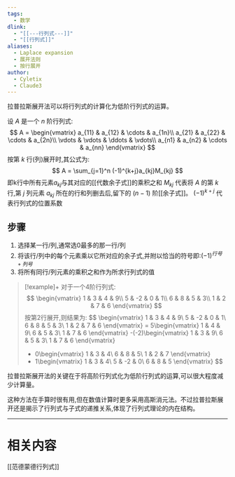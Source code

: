 ```yaml
---
tags:
  - 数学
dlink:
  - "[[---行列式---]]"
  - "[[行列式]]"
aliases:
  - Laplace expansion
  - 展开法则
  - 按行展开
author:
  - Cyletix
  - Claude3
---
```

拉普拉斯展开法可以将行列式的计算化为低阶行列式的运算。

设 $A$ 是一个 $n$ 阶行列式:
$$
A = \begin{vmatrix}
a_{11} & a_{12} & \cdots & a_{1n}\\
a_{21} & a_{22} & \cdots & a_{2n}\\
\vdots & \vdots & \ddots & \vdots\\
a_{n1} & a_{n2} & \cdots & a_{nn}
\end{vmatrix}
$$
按第 $k$ 行(列)展开时,其公式为:
$$
A = \sum_{j=1}^n (-1)^{k+j}a_{kj}M_{kj}
$$
即k行中所有元素$a_{kj}$与其对应的[[代数余子式]]的乘积之和
$M_{kj}$ 代表将 $A$ 的第 $k$ 行,第 $j$ 列元素 $a_{kj}$ 所在的行和列删去后,留下的 $(n-1)$ 阶[[余子式]]。
$(-1)^{k+j}$ 代表行列式的位置系数

## 步骤
1. 选择某一行/列,通常选0最多的那一行/列
2. 将该行/列中的每个元素乘以它所对应的余子式,并附以恰当的符号即:$(-1)^{行号+列号}$
3. 将所有同行/列元素的乘积之和作为所求行列式的值

>[!example]+
> 对于一个4阶行列式:
> $$
> \begin{vmatrix}
> 1 & 3 & 4 & 9\\
> 5 & -2 & 0 & 1\\
> 6 & 8 & 5 & 3\\
> 1 & 2 & 7 & 6
> \end{vmatrix}
> $$
> 按第2行展开,则结果为:
> $$
> \begin{vmatrix}
> 1 & 3 & 4 & 9\\
> 5 & -2 & 0 & 1\\
> 6 & 8 & 5 & 3\\
> 1 & 2 & 7 & 6
> \end{vmatrix}
> = 5\begin{vmatrix}
> 1 & 4 & 9\\
> 6 & 5 & 3\\
> 1 & 7 & 6
> \end{vmatrix}
> -(-2)\begin{vmatrix}
> 1 & 3 & 9\\
> 6 & 5 & 3\\
> 1 & 7 & 6
> \end{vmatrix}
> + 0\begin{vmatrix}
> 1 & 3 & 4\\
> 6 & 8 & 5\\
> 1 & 2 & 7
> \end{vmatrix}
> + 1\begin{vmatrix}
> 1 & 3 & 4\\
> 5 & -2 & 0\\ 
> 6 & 8 & 5
> \end{vmatrix}
> $$

拉普拉斯展开法的关键在于将高阶行列式化为低阶行列式的运算,可以很大程度减少计算量。

这种方法在手算时很有用,但在数值计算时更多采用高斯消元法。不过拉普拉斯展开还是揭示了行列式与子式的递推关系,体现了行列式理论的内在结构。


---
# 相关内容
[[范德蒙德行列式]]
